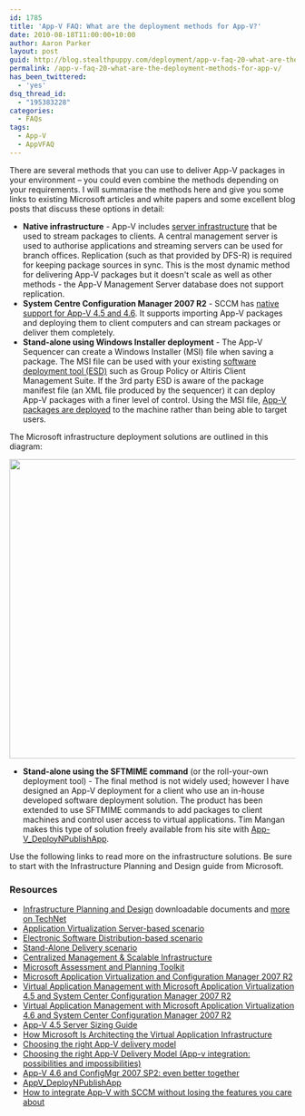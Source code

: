 ```yaml
---
id: 1785
title: 'App-V FAQ: What are the deployment methods for App-V?'
date: 2010-08-18T11:00:00+10:00
author: Aaron Parker
layout: post
guid: http://blog.stealthpuppy.com/deployment/app-v-faq-20-what-are-the-deployment-methods-for-app-v
permalink: /app-v-faq-20-what-are-the-deployment-methods-for-app-v/
has_been_twittered:
  - 'yes'
dsq_thread_id:
  - "195383228"
categories:
  - FAQs
tags:
  - App-V
  - AppVFAQ
---
```

<img style="margin: 0px 0px 5px 10px; display: inline;" src="http://stealthpuppy.com/wp-content/uploads/2010/06/AppVFAQLogo.png" alt="" align="right" />There are several methods that you can use to deliver App-V packages in your environment – you could even combine the methods depending on your requirements. I will summarise the methods here and give you some links to existing Microsoft articles and white papers and some excellent blog posts that discuss these options in detail:

  * **Native infrastructure** - App-V includes [server infrastructure](http://technet.microsoft.com/en-gb/library/cc843634.aspx) that be used to stream packages to clients. A central management server is used to authorise applications and streaming servers can be used for branch offices. Replication (such as that provided by DFS-R) is required for keeping package sources in sync. This is the most dynamic method for delivering App-V packages but it doesn't scale as well as other methods - the App-V Management Server database does not support replication.
  * **System Centre Configuration Manager 2007 R2** - SCCM has [native support for App-V 4.5 and 4.6](http://technet.microsoft.com/en-us/library/cc161957.aspx). It supports importing App-V packages and deploying them to client computers and can stream packages or deliver them completely.
  * **Stand-alone using Windows Installer deployment** - The App-V Sequencer can create a Windows Installer (MSI) file when saving a package. The MSI file can be used with your existing [software deployment tool (ESD)](http://technet.microsoft.com/en-gb/library/cc843643.aspx) such as Group Policy or Altiris Client Management Suite. If the 3rd party ESD is aware of the package manifest file (an XML file produced by the sequencer) it can deploy App-V packages with a finer level of control. Using the MSI file, [App-V packages are deployed](http://technet.microsoft.com/en-gb/library/cc843787.aspx) to the machine rather than being able to target users.

The Microsoft infrastructure deployment solutions are outlined in this diagram:

[<img src="http://stealthpuppy.com/wp-content/uploads/2010/06/MicrosoftApplicationVirtualisationComponents.png" alt="" width="660" height="528" />](http://stealthpuppy.com/wp-content/uploads/2010/06/MicrosoftApplicationVirtualisationComponents.png "App-V infrastructure solutions")

  * **Stand-alone using the SFTMIME command** (or the roll-your-own deployment tool) - The final method is not widely used; however I have designed an App-V deployment for a client who use an in-house developed software deployment solution. The product has been extended to use SFTMIME commands to add packages to client machines and control user access to virtual applications. Tim Mangan makes this type of solution freely available from his site with [App-V_DeployNPublishApp](http://www.tmurgent.com/AppV_DeployNPublishApp/).

Use the following links to read more on the infrastructure solutions. Be sure to start with the Infrastructure Planning and Design guide from Microsoft.

### Resources

  * [Infrastructure Planning and Design](http://www.microsoft.com/downloads/details.aspx?displaylang=en&FamilyID=ad3921fb-8224-4681-9064-075fdf042b0c) downloadable documents and [more on TechNet](http://technet.microsoft.com/en-us/library/ee354207.aspx)
  * [Application Virtualization Server-based scenario](http://technet.microsoft.com/en-gb/library/cc843634.aspx)
  * [Electronic Software Distribution-based scenario](http://technet.microsoft.com/en-gb/library/cc843643.aspx)
  * [Stand-Alone Delivery scenario](http://technet.microsoft.com/en-gb/library/cc843787.aspx)
  * [Centralized Management & Scalable Infrastructure](http://www.microsoft.com/systemcenter/appv/infrastructure.mspx)
  * [Microsoft Assessment and Planning Toolkit](http://technet.microsoft.com/en-us/library/bb977556.aspx)
  * [Microsoft Application Virtualization and Configuration Manager 2007 R2](http://www.microsoft.com/systemcenter/appv/configmgr.mspx)
  * [Virtual Application Management with Microsoft Application Virtualization 4.5 and System Center Configuration Manager 2007 R2](http://download.microsoft.com/download/f/7/8/f784a197-73be-48ff-83da-4102c05a6d44/App-V_and_ConfigMgr_Whitepaper_Final.docx)
  * [Virtual Application Management with Microsoft Application Virtualization 4.6 and System Center Configuration Manager 2007 R2](http://download.microsoft.com/download/f/7/8/f784a197-73be-48ff-83da-4102c05a6d44/App-V_and_ConfigMgr_Whitepaper_Final.docx)
  * [App-V 4.5 Server Sizing Guide](http://download.microsoft.com/download/1/6/1/161042F3-9CDE-45F7-BC20-4FBDA8888890/AppV45_ServerSizingGuide_Final.docx)
  * [How Microsoft Is Architecting the Virtual Application Infrastructure](https://msevents.microsoft.com/CUI/WebCastEventDetails.aspx?culture=en-US&EventID=1032415084&CountryCode=US)
  * [Choosing the right App-V delivery model](http://www.brianmadden.com/blogs/jeroenvandekamp/archive/2010/02/19/choosing-the-right-app-v-delivery-model.aspx)
  * [Choosing the right App-V Delivery Model (App-v integration: possibilities and impossibilities)](http://www.loginconsultants.com/index.php?option=com_docman&task=doc_details&gid=61&Itemid=149)
  * [App-V 4.6 and ConfigMgr 2007 SP2: even better together](http://www.desktopcontrol.info/2010/02/app-v-46-and-configmgr-2007-sp2-even.html)
  * [AppV_DeployNPublishApp](http://www.tmurgent.com/AppV_DeployNPublishApp/)
  * [How to integrate App-V with SCCM without losing the features you care about](http://www.buit.org/2009/02/13/how-to-integrate-app-v-with-sccm-without-losing-the-features-you-care-about/)